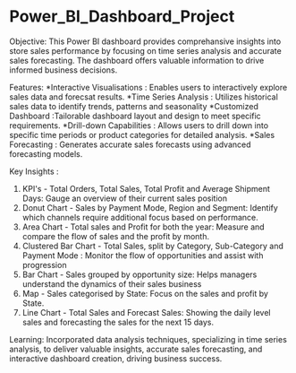 # Power_BI_Dashboard_Project
Objective: 
This Power BI dashboard provides comprehansive insights into store sales performance by focusing on time series analysis and accurate sales forecasting. The dashboard offers valuable information to drive informed business decisions.

Features:
*Interactive Visualisations : Enables users to interactively explore sales data and forecsat results.
*Time Series Analysis : Utilizes historical sales data to identify trends, patterns and seasonality
*Customized Dashboard :Tailorable dashboard layout and design to meet specific requirements.
*Drill-down Capabilities : Allows users to drill down into specific time periods or product categories for detailed analysis.
*Sales Forecasting : Generates accurate sales forecasts using advanced forecasting models.

Key Insights :

1. KPI's - Total Orders, Total Sales, Total Profit and Average Shipment Days:
Gauge an overview of their current sales position
2. Donut Chart - Sales by Payment Mode, Region and Segment:
Identify which channels require additional focus based on performance.
3. Area Chart - Total sales and Profit for both the year:
Measure and compare the flow of sales and the profit by month.
4. Clustered Bar Chart - Total Sales, split by Category, Sub-Category and Payment Mode :
Monitor the flow of opportunities and assist with progression
5. Bar Chart - Sales grouped by opportunity size:
Helps managers understand the dynamics of their sales business
6. Map - Sales categorised by State:
Focus on the sales and profit by State.
7. Line Chart - Total Sales and Forecast Sales:
Showing the daily level sales and forecasting the sales for the next 15 days.




Learning:
Incorporated data analysis techniques, specializing in time series analysis, to deliver valuable insights, accurate sales forecasting, and interactive dashboard creation, driving business success.
